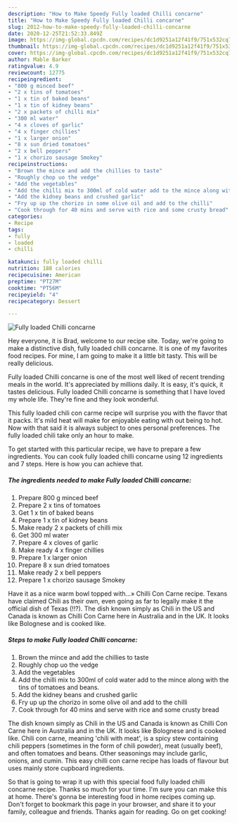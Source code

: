 ```yaml
---
description: "How to Make Speedy Fully loaded Chilli concarne"
title: "How to Make Speedy Fully loaded Chilli concarne"
slug: 2012-how-to-make-speedy-fully-loaded-chilli-concarne
date: 2020-12-25T21:52:33.849Z
image: https://img-global.cpcdn.com/recipes/dc1d9251a12f41f9/751x532cq70/fully-loaded-chilli-concarne-recipe-main-photo.jpg
thumbnail: https://img-global.cpcdn.com/recipes/dc1d9251a12f41f9/751x532cq70/fully-loaded-chilli-concarne-recipe-main-photo.jpg
cover: https://img-global.cpcdn.com/recipes/dc1d9251a12f41f9/751x532cq70/fully-loaded-chilli-concarne-recipe-main-photo.jpg
author: Mable Barker
ratingvalue: 4.9
reviewcount: 12775
recipeingredient:
- "800 g minced beef"
- "2 x tins of tomatoes"
- "1 x tin of baked beans"
- "1 x tin of kidney beans"
- "2 x packets of chilli mix"
- "300 ml water"
- "4 x cloves of garlic"
- "4 x finger chillies"
- "1 x larger onion"
- "8 x sun dried tomatoes"
- "2 x bell peppers"
- "1 x chorizo sausage Smokey"
recipeinstructions:
- "Brown the mince and add the chillies to taste"
- "Roughly chop uo the vedge"
- "Add the vegetables"
- "Add the chilli mix to 300ml of cold water add to the mince along with the tins of tomatoes and beans."
- "Add the kidney beans and crushed garlic"
- "Fry up up the chorizo in some olive oil and add to the chilli"
- "Cook through for 40 mins and serve with rice and some crusty bread"
categories:
- Recipe
tags:
- fully
- loaded
- chilli

katakunci: fully loaded chilli 
nutrition: 188 calories
recipecuisine: American
preptime: "PT27M"
cooktime: "PT56M"
recipeyield: "4"
recipecategory: Dessert

---
```



![Fully loaded Chilli concarne](https://img-global.cpcdn.com/recipes/dc1d9251a12f41f9/751x532cq70/fully-loaded-chilli-concarne-recipe-main-photo.jpg)

Hey everyone, it is Brad, welcome to our recipe site. Today, we're going to make a distinctive dish, fully loaded chilli concarne. It is one of my favorites food recipes. For mine, I am going to make it a little bit tasty. This will be really delicious.

Fully loaded Chilli concarne is one of the most well liked of recent trending meals in the world. It's appreciated by millions daily. It is easy, it's quick, it tastes delicious. Fully loaded Chilli concarne is something that I have loved my whole life. They're fine and they look wonderful.

This fully loaded chili con carme recipe will surprise you with the flavor that it packs. It&#39;s mild heat will make for enjoyable eating with out being to hot. Now with that said it is always subject to ones personal preferences. The fully loaded chili take only an hour to make.


To get started with this particular recipe, we have to prepare a few ingredients. You can cook fully loaded chilli concarne using 12 ingredients and 7 steps. Here is how you can achieve that.

<!--inarticleads1-->

##### The ingredients needed to make Fully loaded Chilli concarne:

1. Prepare 800 g minced beef
1. Prepare 2 x tins of tomatoes
1. Get 1 x tin of baked beans
1. Prepare 1 x tin of kidney beans
1. Make ready 2 x packets of chilli mix
1. Get 300 ml water
1. Prepare 4 x cloves of garlic
1. Make ready 4 x finger chillies
1. Prepare 1 x larger onion
1. Prepare 8 x sun dried tomatoes
1. Make ready 2 x bell peppers
1. Prepare 1 x chorizo sausage Smokey


Have it as a nice warm bowl topped with…» Chilli Con Carne recipe. Texans have claimed Chili as their own, even going as far to legally make it the official dish of Texas (!!?). The dish known simply as Chili in the US and Canada is known as Chilli Con Carne here in Australia and in the UK. It looks like Bolognese and is cooked like. 

<!--inarticleads2-->

##### Steps to make Fully loaded Chilli concarne:

1. Brown the mince and add the chillies to taste
1. Roughly chop uo the vedge
1. Add the vegetables
1. Add the chilli mix to 300ml of cold water add to the mince along with the tins of tomatoes and beans.
1. Add the kidney beans and crushed garlic
1. Fry up up the chorizo in some olive oil and add to the chilli
1. Cook through for 40 mins and serve with rice and some crusty bread


The dish known simply as Chili in the US and Canada is known as Chilli Con Carne here in Australia and in the UK. It looks like Bolognese and is cooked like. Chili con carne, meaning &#39;chili with meat&#39;, is a spicy stew containing chili peppers (sometimes in the form of chili powder), meat (usually beef), and often tomatoes and beans. Other seasonings may include garlic, onions, and cumin. This easy chilli con carne recipe has loads of flavour but uses mainly store cupboard ingredients. 

So that is going to wrap it up with this special food fully loaded chilli concarne recipe. Thanks so much for your time. I'm sure you can make this at home. There's gonna be interesting food in home recipes coming up. Don't forget to bookmark this page in your browser, and share it to your family, colleague and friends. Thanks again for reading. Go on get cooking!
